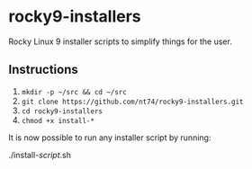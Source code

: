 # rocky9-installers
Rocky Linux 9 installer scripts to simplify things for the user.

## Instructions
1. `mkdir -p ~/src && cd ~/src`
2. `git clone https://github.com/nt74/rocky9-installers.git`
3. `cd rocky9-installers`
4. `chmod +x install-*`

It is now possible to run any installer script by running:

./install-*script*.sh
